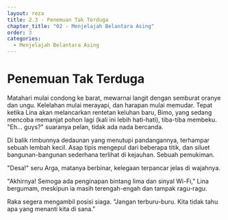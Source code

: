 ```yaml
---
layout: reza
title: 2.3 - Penemuan Tak Terduga
chapter_title: "02 - Menjelajah Belantara Asing"
order: 3
categories:
  - Menjelajah Belantara Asing
---
```

# Penemuan Tak Terduga

Matahari mulai condong ke barat, mewarnai langit dengan semburat oranye dan ungu. Kelelahan mulai merayapi, dan harapan mulai memudar. Tepat ketika Lina akan melancarkan rentetan keluhan baru, Bimo, yang sedang mencoba memanjat pohon lagi (kali ini lebih hati-hati), tiba-tiba membeku. "Eh... guys?" suaranya pelan, tidak ada nada bercanda.

Di balik rimbunnya dedaunan yang menutupi pandangannya, terhampar sebuah lembah kecil. Asap tipis mengepul dari beberapa titik, dan siluet bangunan-bangunan sederhana terlihat di kejauhan. Sebuah pemukiman.

"Desa!" seru Arga, matanya berbinar, kelegaan terpancar jelas di wajahnya.

"Akhirnya! Semoga ada penginapan bintang lima dan sinyal Wi-Fi," Lina bergumam, meskipun ia masih terengah-engah dan tampak ragu-ragu.

Raka segera mengambil posisi siaga. "Jangan terburu-buru. Kita tidak tahu apa yang menanti kita di sana."
